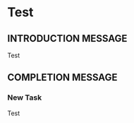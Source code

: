 
<!---
Version: 1.0 
-->
# Test
## INTRODUCTION MESSAGE
Test
## COMPLETION MESSAGE

### New Task
Test






